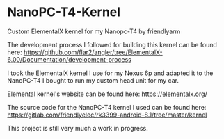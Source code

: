 # NanoPC-T4-Kernel
Custom ElementalX kernel for my Nanopc-T4 by friendlyarm


The development process I followed for building this kernel can be found here: https://github.com/flar2/angler/tree/ElementalX-6.00/Documentation/development-process

I took the ElementalX kernel I use for my Nexus 6p and adapted it to the NanoPC-T4 I bought to run my custom head unit for my car.

Elemental kernel's website can be found here: https://elementalx.org/

The source code for the NanoPC-T4 kernel I used can be found here: https://gitlab.com/friendlyelec/rk3399-android-8.1/tree/master/kernel

This project is still very much a work in progress.

